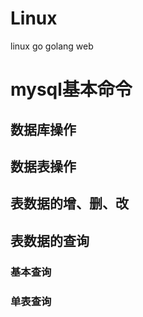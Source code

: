 # Linux
linux go  golang web

# mysql基本命令

## 数据库操作
 
## 数据表操作
 
## 表数据的增、删、改
 
## 表数据的查询
### 基本查询
### 单表查询

